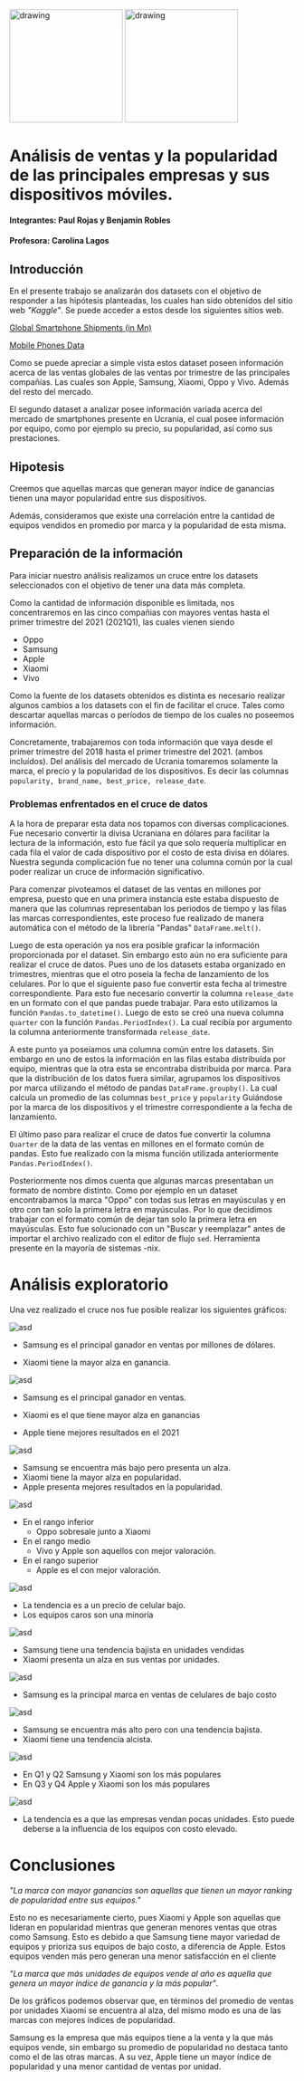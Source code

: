 <img src="2.png" alt="drawing" width="200"/>
<img src="3.png" alt="drawing" width="200"/>

# Análisis de ventas y la popularidad de las principales empresas y sus dispositivos móviles.

#### Integrantes: Paul Rojas y Benjamín Robles
#### Profesora: Carolina Lagos

## Introducción

En el presente trabajo se analizarán dos datasets con el objetivo de responder a las hipótesis planteadas, los cuales 
han sido obtenidos del sitio web _"Kaggle"_. Se puede acceder a estos desde los siguientes sitios web.

[Global Smartphone Shipments (in Mn)](https://www.kaggle.com/datasets/stevieadrianus/global-smartphone-shipments-in-mn)

[Mobile Phones Data](https://www.kaggle.com/datasets/artempozdniakov/ukrainian-market-mobile-phones-data)


Como se puede apreciar a simple vista estos dataset poseen información acerca de las ventas globales de las ventas por trimestre de las principales compañías. Las cuales son Apple,
Samsung, Xiaomi, Oppo y Vivo. Además del resto del mercado.

El segundo dataset a analizar posee información variada acerca
del mercado de smartphones presente en Ucrania, el cual posee información por equipo, como por ejemplo su precio, su popularidad, así como sus prestaciones.

## Hipotesis

Creemos que aquellas marcas que generan mayor índice de
ganancias tienen una mayor popularidad entre sus dispositivos. 

Además, consideramos que existe una correlación entre la cantidad de
equipos vendidos en promedio por marca y la popularidad de
esta misma. 

## Preparación de la información

Para iniciar nuestro análisis realizamos un cruce entre los
datasets seleccionados con el objetivo de tener una data más
completa.

Como la cantidad de información disponible es limitada, nos
concentraremos en las cinco compañias con mayores ventas hasta
el primer trimestre del 2021 (2021Q1), las cuales vienen siendo

- Oppo
- Samsung
- Apple
- Xiaomi
- Vivo

Como la fuente de los datasets obtenidos es distinta es 
necesario realizar algunos cambios a los datasets con el fin
de facilitar el cruce. Tales como descartar aquellas marcas o períodos de tiempo de los cuales no poseemos información.

Concretamente, trabajaremos con toda información que vaya 
desde el primer trimestre del 2018 hasta el primer trimestre
del 2021. (ambos incluídos). Del análisis del mercado de 
Ucrania tomaremos solamente la marca, el precio y la popularidad
de los dispositivos. Es decir las columnas `popularity, brand_name, best_price, release_date`.

### Problemas enfrentados en el cruce de datos

A la hora de preparar esta data nos topamos con diversas complicaciones. Fue necesario convertir la divisa Ucraniana en 
dólares para facilitar la lectura de la información, esto fue fácil ya que solo requería multiplicar en cada fila el valor 
de cada dispositivo por el costo de esta divisa en dólares. 
Nuestra segunda complicación fue no tener una columna común por
la cual poder realizar un cruce de información significativo. 

Para comenzar pivoteamos el dataset de las ventas en millones
por empresa, puesto que en una primera instancia este estaba dispuesto de manera que las columnas representaban los periodos
de tiempo y las filas las marcas correspondientes, este proceso 
fue realizado de manera automática con el método de la librería
"Pandas" `DataFrame.melt()`.

Luego de esta operación ya nos era posible graficar la 
información proporcionada por el dataset. Sin embargo esto 
aún no era suficiente para realizar el cruce de datos. Pues 
uno de los datasets estaba organizado en trimestres, mientras
que el otro poseía la fecha de lanzamiento de los celulares. 
Por lo que el siguiente paso fue convertir esta fecha al 
trimestre correspondiente. Para esto fue necesario convertir
la columna `release_date` en un formato con el que pandas puede
trabajar. Para esto utilizamos la función 
`Pandas.to_datetime()`. Luego de esto se creó una nueva 
columna `quarter` con la función `Pandas.PeriodIndex()`. La cual recibía por argumento la columna anteriormente 
transformada `release_date`.

A este punto ya poseíamos una columna común entre los datasets.
Sin embargo en uno de estos la información en las filas estaba
distribuída por equipo, mientras que la otra esta se encontraba
distribuida por marca. Para que la distribución de los datos fuera similar, agrupamos los dispositivos por marca utilizando
el método de pandas `DataFrame.groupby()`. La cual calcula 
un promedio de las columnas `best_price` y `popularity` Guiándose por la marca de los dispositivos y el trimestre 
correspondiente a la fecha de lanzamiento.

El último paso para realizar el cruce de datos fue 
convertir la columna `Quarter` de la data de las ventas en 
millones en el formato común de pandas. Esto fue realizado 
con la misma función utilizada anteriormente `Pandas.PeriodIndex()`.


Posteriormente nos dimos cuenta que algunas marcas presentaban un formato de nombre distinto. Como por ejemplo en un dataset
encontrabamos la marca "Oppo" con todas sus letras en mayúsculas
y en otro con tan solo la primera letra en mayúsculas. Por lo 
que decidimos trabajar con el formato común de dejar tan solo 
la primera letra en mayúsculas. Esto fue solucionado con un 
"Buscar y reemplazar" antes de importar el archivo realizado con el editor de flujo `sed`. Herramienta presente en la mayoría de sistemas -nix.

# Análisis exploratorio

Una vez realizado el cruce nos fue posible realizar los siguientes gráficos:

![asd](12.png)

- Samsung es el principal ganador en ventas por millones de dólares.

- Xiaomi tiene la mayor alza en ganancia.

![asd](13.png)

- Samsung es el principal ganador en ventas.

- Xiaomi es el que tiene mayor alza en ganancias

- Apple tiene mejores resultados en el 2021


![asd](14.png)

- Samsung se encuentra más bajo pero presenta un alza.
- Xiaomi tiene la mayor alza en popularidad.
- Apple presenta mejores resultados en la popularidad.

![asd](15.png)

- En el rango inferior
    - Oppo sobresale junto a Xiaomi
- En el rango medio
    - Vivo y Apple son aquellos con mejor valoración.
- En el rango superior
    - Apple es el con mejor valoración.

![asd](16.png)

- La tendencia es a un precio de celular bajo. 
- Los equipos caros son una minoría

![asd](18.png)

- Samsung tiene una tendencia bajista en unidades vendidas
- Xiaomi presenta un alza en sus ventas por unidades.

![asd](19.png)

- Samsung es la principal marca en ventas de celulares de bajo costo

![asd](20.png)

- Samsung se encuentra más alto pero con una tendencia bajista.
- Xiaomi tiene una tendencia alcista.

![asd](21.png)

- En Q1 y Q2 Samsung y Xiaomi son los más populares
- En Q3 y Q4 Apple y Xiaomi son los más populares

![asd](22.png)

- La tendencia es a que las empresas vendan pocas unidades. Esto puede deberse a la influencia de los equipos con costo elevado.

# Conclusiones

_"La marca con mayor ganancias son aquellas que tienen un mayor ranking de popularidad entre sus equipos."_

Esto no es necesariamente cierto, pues Xiaomi y Apple son aquellas 
que lideran en popularidad mientras que generan menores ventas que otras como Samsung. Esto es debido a que Samsung tiene mayor variedad de equipos y prioriza sus equipos de bajo costo, a diferencia de Apple.
Estos equipos venden más pero generan una menor satisfacción en el cliente

_"La marca que más unidades de equipos vende al año es aquella 
que genera un mayor índice de ganancia y la más popular"_.

De los gráficos podemos observar que, en términos del promedio
de ventas por unidades Xiaomi se encuentra al alza, del mismo modo es una de las marcas con mejores índices de popularidad. 

Samsung es la empresa que más equipos tiene a la venta y la 
que más equipos vende, sin embargo su promedio de popularidad
no destaca tanto como el de las otras marcas. A su vez, Apple
tiene un mayor índice de popularidad y una menor cantidad de 
ventas por unidad.
